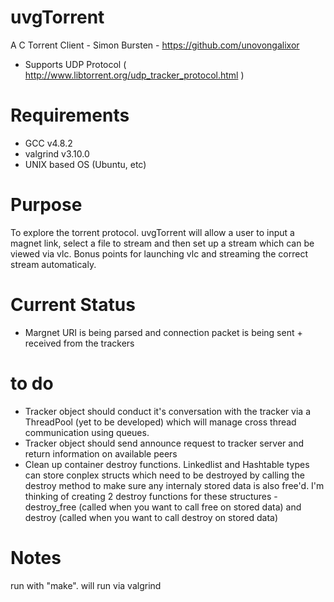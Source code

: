 # uvgTorrent

A C Torrent Client - Simon Bursten - https://github.com/unovongalixor
- Supports UDP Protocol ( http://www.libtorrent.org/udp_tracker_protocol.html )

# Requirements

- GCC v4.8.2
- valgrind v3.10.0
- UNIX based OS (Ubuntu, etc) 

# Purpose

To explore the torrent protocol. uvgTorrent will allow a user to input a magnet link, select a file to stream and then set up a stream which can be viewed via vlc. Bonus points for launching vlc and streaming the correct stream automaticaly.

# Current Status

- Margnet URI is being parsed and connection packet is being sent + received from the trackers

# to do

- Tracker object should conduct it's conversation with the tracker via a ThreadPool (yet to be developed) which will manage cross thread communication using queues.
- Tracker object should send announce request to tracker server and return information on available peers
- Clean up container destroy functions. Linkedlist and Hashtable types can store conplex structs which need to be destroyed by calling the destroy method to make sure any internaly stored data is also free'd. I'm thinking of creating 2 destroy functions for these structures - destroy_free (called when you want to call free on stored data) and destroy (called when you want to call destroy on stored data)

# Notes

run with "make". will run via valgrind
